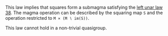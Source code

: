 This law implies that squares form a submagma satisfying the [left unar law 38](https://teorth.github.io/equational_theories/implications/?38).  The magma operation can be described by the squaring map `S` and the operation restricted to `M × (M ∖ im(S))`.

This law cannot hold in a non-trivial quasigroup.
